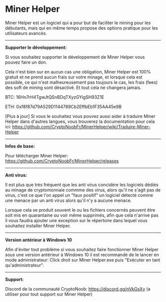 # Miner Helper
Miner Helper est un logiciel qui a pour but de faciliter le mining pour les débutants, mais qui en même temps propose des options pratique pour les utilisateurs avancés.

<hr>

**Supporter le développement:**

Si vous souhaitez supporter le développement de Miner Helper vous pouvez faire un don.

Cela n'est bien sur en aucun cas une obligation, Miner Helper est 100% gratuit et ne prend aucun frais sur votre minage, et lorsque cela est possible, ce qui n'est malheureusement pas toujours le cas, les frais (fees) des soft de mining sont désactivé. Et tout cela ne changera jamais.


BTC: 16Hn7rH4TgwJtQSnBDqTXyzGYigSH93Z1E

ETH: 0xf8f87d79A529D1144789Cb2EffbEb1F35AA45e9B


[Plus à jour] Si vous le souhaitez vous pouvez aussi aider à traduire Miner Helper dans d'autres langues, vous trouverez la documentation pour cela ici: https://github.com/CryptoNoobFr/MinerHelper/wiki/Traduire-Miner-Helper

<hr>

**Infos de base:**

Pour télécharger Miner Helper: https://github.com/CryptoNoobFr/MinerHelper/releases

<hr>

**Anti virus:**

Il est plus que très fréquent que les anti virus concidère les logiciels dédiés au minage de cryptomonnaie commme des virus, alors qu'il ne s'agit pas de virus, c'est ce que l'on appel un "faux positif" un logiciel détecté comme une menace par un anti virus alors qu'il n'y a aucune menace.

Lorsque cela se produit souvent le ou les fichiers concernés peuvent être soit mis en quarantaine ou voir même supprimés, afin que cela n'arrive pas il vous faudra ajouter une exception sur le répertoire dans lequel vous souhaitez installer Miner Helper.

<hr>

**Version antérieur à Windows 10**

Afin d'éviter tout problème si vous souhaitez faire fonctionner Miner Helper sous une version antérieur à Windows 10 il est recommandé de le lancer en mode administrateur: Click droit sur Miner Helper.exe puis "Exécuter en tant qu'administrateur".

<hr>

**Support:**

Discord de la communauté CryptoNoob: https://discord.gg/nVkGsXy (a utiliser pour tout support sur Miner Helper)
